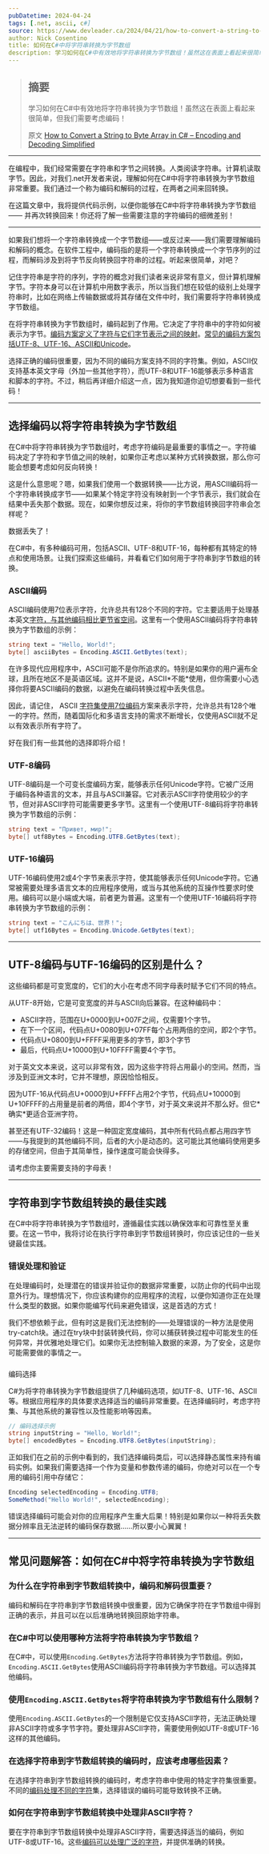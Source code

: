 ```yaml
---
pubDatetime: 2024-04-24
tags: [.net, ascii, c#]
source: https://www.devleader.ca/2024/04/21/how-to-convert-a-string-to-byte-array-in-c-encoding-and-decoding-simplified/
author: Nick Cosentino
title: 如何在C#中将字符串转换为字节数组
description: 学习如何在C#中有效地将字符串转换为字节数组！虽然这在表面上看起来很简单，但我们需要考虑编码！
---
```


> ## 摘要
>
> 学习如何在C#中有效地将字符串转换为字节数组！虽然这在表面上看起来很简单，但我们需要考虑编码！
>
> 原文 [How to Convert a String to Byte Array in C# – Encoding and Decoding Simplified](https://www.devleader.ca/2024/04/21/how-to-convert-a-string-to-byte-array-in-c-encoding-and-decoding-simplified/)

---

在编程中，我们经常需要在字符串和字节之间转换。人类阅读字符串。计算机读取字节。因此，对我们.net开发者来说，理解如何在C#中将字符串转换为字节数组非常重要。我们通过一个称为编码和解码的过程，在两者之间来回转换。

在这篇文章中，我将提供代码示例，以便你能够在C#中将字符串转换为字节数组 —— 并再次转换回来！你还将了解一些需要注意的字符编码的细微差别！

---

如果我们想将一个字符串转换成一个字节数组——或反过来——我们需要理解编码和解码的概念。在软件工程中，编码指的是将一个字符串转换成一个字节序列的过程，而解码涉及到将字节反向转换回字符串的过程。听起来很简单，对吧？

记住字符串是字符的序列，字符的概念对我们读者来说非常有意义，但计算机理解字节。字符本身可以在计算机中用数字表示，所以当我们想在较低的级别上处理字符串时，比如在网络上传输数据或将其存储在文件中时，我们需要将字符串转换成字节数组。

在将字符串转换为字节数组时，编码起到了作用。它决定了字符串中的字符如何被表示为字节。[编码方案定义了字符与它们字节表示之间的映射](https://www.devleader.ca/2023/09/19/ascii-vs-utf8-how-to-navigate-character-encoding/)。[常见的编码方案包括UTF-8、UTF-16、ASCII和Unicode](https://www.devleader.ca/2023/09/19/ascii-vs-utf8-how-to-navigate-character-encoding/ "ASCII vs UTF8 – 如何导航字符编码")。

选择正确的编码很重要，因为不同的编码方案支持不同的字符集。例如，ASCII仅支持基本英文字母（外加一些其他字符），而UTF-8和UTF-16能够表示多种语言和脚本的字符。不过，稍后再详细介绍这一点，因为我知道你迫切想要看到一些代码！

---

## 选择编码以将字符串转换为字节数组

在C#中将字符串转换为字节数组时，考虑字符编码是最重要的事情之一。字符编码决定了字符和字节值之间的映射，如果你正考虑以某种方式转换数据，那么你可能会想要考虑如何反向转换！

这是什么意思呢？嗯，如果我们使用一个数据转换——比方说，用ASCII编码将一个字符串转换成字节——如果某个特定字符没有映射到一个字节表示，我们就会在结果中丢失那个数据。现在，如果你想反过来，将你的字节数组转换回字符串会怎样呢？

数据丢失了！

在C#中，有多种编码可用，包括ASCII、UTF-8和UTF-16，每种都有其特定的特点和使用场景。让我们探索这些编码，并看看它们如何用于字符串到字节数组的转换。

### ASCII编码

ASCII编码使用7位表示字符，允许总共有128个不同的字符。它主要适用于处理基本英文[字符，与其他编码相比更节省空间](https://www.devleader.ca/2023/09/19/ascii-vs-utf8-how-to-navigate-character-encoding/)。这里有一个使用ASCII编码将字符串转换为字节数组的示例：

```csharp
string text = "Hello, World!";
byte[] asciiBytes = Encoding.ASCII.GetBytes(text);
```

在许多现代应用程序中，ASCII可能不是你所追求的。特别是如果你的用户遍布全球，且所在地区不是英语区域。这并不是说，ASCII\*不能\*使用，但你需要小心选择你将要ASCII编码的数据，以避免在编码转换过程中丢失信息。

因此，请记住， ASCII [字符集使用7位编码](https://www.devleader.ca/2023/09/19/ascii-vs-utf8-how-to-navigate-character-encoding/)方案来表示字符，允许总共有128个唯一的字符。然而，随着国际化和多语言支持的需求不断增长，仅使用ASCII就不足以有效表示所有字符了。

好在我们有一些其他的选择即将介绍！

### UTF-8编码

UTF-8编码是一个可变长度编码方案，能够表示任何Unicode字符。它被广泛用于编码各种语言的文本，并且与ASCII兼容。它对表示ASCII字符使用较少的字节，但对非ASCII字符可能需要更多字节。这里有一个使用UTF-8编码将字符串转换为字节数组的示例：

```csharp
string text = "Привет, мир!";
byte[] utf8Bytes = Encoding.UTF8.GetBytes(text);
```

### UTF-16编码

UTF-16编码使用2或4个字节来表示字符，使其能够表示任何Unicode字符。它通常被需要处理多语言文本的应用程序使用，或当与其他系统的互操作性要求时使用。编码可以是小端或大端，前者更为普遍。这里有一个使用UTF-16编码将字符串转换为字节数组的示例：

```csharp
string text = "こんにちは、世界！";
byte[] utf16Bytes = Encoding.Unicode.GetBytes(text);
```

---

## UTF-8编码与UTF-16编码的区别是什么？

这些编码都是可变宽度的，它们的大小在考虑不同字母表时赋予它们不同的特点。

从UTF-8开始，它是可变宽度的并与ASCII向后兼容。在这种编码中：

- ASCII字符，范围在U+0000到U+007F之间，仅需要1个字节。
- 在下一个区间，代码点U+0080到U+07FF每个占用两倍的空间，即2个字节。
- 代码点U+0800到U+FFFF采用更多的字节，即3个字节
- 最后，代码点U+10000到U+10FFFF需要4个字节。

对于英文文本来说，这可以非常有效，因为这些字符将占用最小的空间。然而，当涉及到亚洲文本时，它并不理想，原因恰恰相反。

因为UTF-16从代码点U+0000到U+FFFF占用2个字节，代码点U+10000到U+10FFFF的占用量是前者的两倍，即4个字节，对于英文来说并不那么好。但它\*确实\*更适合亚洲字符。

甚至还有UTF-32编码！这是一种固定宽度编码，其中所有代码点都占用四字节——与我提到的其他编码不同，后者的大小是动态的。这可能比其他编码使用更多的存储空间，但由于其简单性，操作速度可能会快得多。

请考虑你主要需要支持的字母表！

---

## 字符串到字节数组转换的最佳实践

在C#中将字符串转换为字节数组时，遵循最佳实践以确保效率和可靠性至关重要。在这一节中，我将讨论在执行字符串到字节数组转换时，你应该记住的一些关键最佳实践。

### 错误处理和验证

在处理编码时，处理潜在的错误并验证你的数据非常重要，以防止你的代码中出现意外行为。理想情况下，你应该构建你的应用程序的流程，以便你知道你正在处理什么类型的数据。如果你能编写代码来避免错误，这是首选的方式！

我们不想依赖于此，但有时这是我们无法控制的——处理错误的一种方法是使用try-catch块。通过在try块中封装转换代码，你可以捕获转换过程中可能发生的任何异常，并优雅地处理它们。如果你无法控制输入数据的来源，为了安全，这是你可能需要做的事情之一。

###

编码选择

C#为将字符串转换为字节数组提供了几种编码选项，如UTF-8、UTF-16、ASCII等。根据应用程序的具体要求选择适当的编码非常重要。在选择编码时，考虑字符集、与其他系统的兼容性以及性能影响等因素。

```csharp
// 编码选择示例
string inputString = "Hello, World!";
byte[] encodedBytes = Encoding.UTF8.GetBytes(inputString);
```

正如我们在之前的示例中看到的，我们选择编码类后，可以选择静态属性来持有编码实例。如果我们需要选择一个作为变量和参数传递的编码，你绝对可以在一个专用的编码引用中存储它：

```csharp
Encoding selectedEncoding = Encoding.UTF8;
SomeMethod("Hello World!", selectedEncoding);
```

错误选择编码可能会对你的应用程序产生重大后果！特别是如果你以一种将丢失数据分辨率且无法逆转的编码保存数据……所以要小心翼翼！

---

## 常见问题解答：如何在C#中将字符串转换为字节数组

### 为什么在字符串到字节数组转换中，编码和解码很重要？

编码和解码在字符串到字节数组转换中很重要，因为它确保字符在字节数组中得到正确的表示，并且可以在以后准确地转换回原始字符串。

### 在C#中可以使用哪种方法将字符串转换为字节数组？

在C#中，可以使用`Encoding.GetBytes`方法将字符串转换为字节数组。例如，`Encoding.ASCII.GetBytes`使用ASCII编码将字符串转换为字节数组。可以选择其他编码。

### 使用`Encoding.ASCII.GetBytes`将字符串转换为字节数组有什么限制？

使用`Encoding.ASCII.GetBytes`的一个限制是它仅支持ASCII字符，无法正确处理非ASCII字符或多字节字符。要处理非ASCII字符，需要使用例如UTF-8或UTF-16这样的其他编码。

### 在选择字符串到字节数组转换的编码时，应该考虑哪些因素？

在选择字符串到字节数组转换的编码时，考虑字符串中使用的特定字符集很重要。不同的[编码处理不同的字符](https://www.devleader.ca/2023/09/19/ascii-vs-utf8-how-to-navigate-character-encoding/)集，选择错误的编码可能导致转换不正确。

### 如何在字符串到字节数组转换中处理非ASCII字符？

要在字符串到字节数组转换中处理非ASCII字符，需要选择适当的编码，例如UTF-8或UTF-16。这些[编码可以处理广泛的字符](https://www.devleader.ca/2023/09/19/ascii-vs-utf8-how-to-navigate-character-encoding/)，并提供准确的转换。
